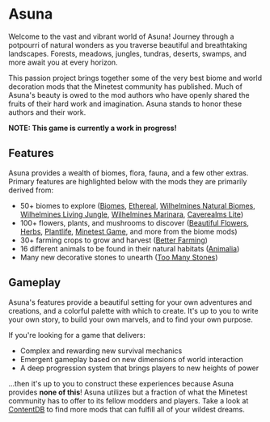 Asuna
=====

Welcome to the vast and vibrant world of Asuna! Journey through a potpourri of natural wonders as you traverse beautiful and breathtaking landscapes. Forests, meadows, jungles, tundras, deserts, swamps, and more await you at every horizon.

This passion project brings together some of the very best biome and world decoration mods that the Minetest community has published. Much of Asuna's beauty is owed to the mod authors who have openly shared the fruits of their hard work and imagination. Asuna stands to honor these authors and their work.

**NOTE: This game is currently a work in progress!**

Features
--------

Asuna provides a wealth of biomes, flora, fauna, and a few other extras. Primary features are highlighted below with the mods they are primarily derived from:

- 50+ biomes to explore ([Biomes](https://content.minetest.net/packages/Atlante/biomes/), [Ethereal](https://content.minetest.net/packages/TenPlus1/ethereal/), [Wilhelmines Natural Biomes](https://content.minetest.net/packages/Liil/naturalbiomes/), [Wilhelmines Living Jungle](https://content.minetest.net/packages/Liil/livingjungle/), [Wilhelmines Marinara](https://content.minetest.net/packages/Liil/marinara/), [Caverealms Lite](https://content.minetest.net/packages/Shara/caverealms/))
- 100+ flowers, plants, and mushrooms to discover ([Beautiful Flowers](https://content.minetest.net/packages/1faco/beautiflowers/), [Herbs](https://content.minetest.net/packages/Clyde/herbs/), [Plantlife](https://content.minetest.net/packages/mt-mods/plantlife_modpack/), [Minetest Game](https://content.minetest.net/packages/Minetest/minetest_game/), and more from the biome mods)
- 30+ farming crops to grow and harvest ([Better Farming](https://content.minetest.net/packages/Atlante/better_farming/))
- 16 different animals to be found in their natural habitats ([Animalia](https://content.minetest.net/packages/ElCeejo/animalia/))
- Many new decorative stones to unearth ([Too Many Stones](https://content.minetest.net/packages/JoeEnderman/too_many_stones/))

Gameplay
--------

Asuna's features provide a beautiful setting for your own adventures and creations, and a colorful palette with which to create. It's up to you to write your own story, to build your own marvels, and to find your own purpose.

If you're looking for a game that delivers:

- Complex and rewarding new survival mechanics
- Emergent gameplay based on new dimensions of world interaction
- A deep progression system that brings players to new heights of power

...then it's up to you to construct these experiences because Asuna provides **none of this**! Asuna utilizes but a fraction of what the Minetest community has to offer to its fellow modders and players. Take a look at [ContentDB](https://content.minetest.net/) to find more mods that can fulfill all of your wildest dreams.